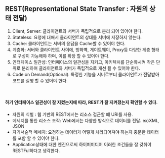 ## REST(Representational State Transfer : 자원의 상태 전달)

1. Client, Server: 클라이언트와 서버가 독립적으로 분리 되어 있어야 한다.
2. Stateless: 요청에 대해서 클라이언트의 상태를 서버에 저장하지 않는다.
3. Cache: 클라이언트는 서버의 응답을 Cache할 수 있어야 한다.
4. 계층화: 서버와 클라이언트 사이에, 방화벽, 게이트웨이, Proxy등 다양한 계층 형태로 구성이 가능해야 하며, 이를 확장 할 수 있어야 한다.
5. 인터페이스 일관성: 인터페이스의 일관성을 지키고, 아키텍처를 단순화시켜 작은 단위로 분리하여 클라이언트와 서버가 독립적으로 개선 될 수 있어야 한다.
6. Code on Demand(Optional): 특정한 기능을 서버로부터 클라이언트가 전달받아 코드를 실행 할 수 있어야 한다.

<br>

#### 하기 인터페이스 일관성이 잘 지켰는지에 따라, REST가 잘 지켜졌는지 확인할 수 있다.
* 자원의 식별 : 웹 기반의 REST에서는 리소스 접근할 떄 URI를 사용.
* 메세지를 통한 리소스 조작: Web에서는 다양한 방식으로 데이터를 전달. ex)XML, JSON
* 자기서술적 메세지: 요청하는 데이터가 어떻게 처리되어져야 하는지 충분한 데이터를 포함 할 수 있어야 한다.
* Application상태에 대한 엔진으로써 하이퍼미디어
이러한 조건들을 잘 갖춰야 RESTFul하다고 생각한다.
